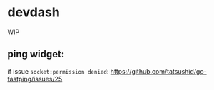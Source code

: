 # devdash 

WIP

## ping widget:
if issue `socket:permission denied`: https://github.com/tatsushid/go-fastping/issues/25

